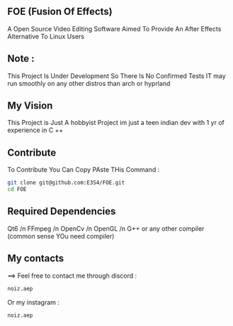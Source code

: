 ## FOE (Fusion Of Effects)
 
 A Open Source Video Editing Software Aimed To Provide An After Effects Alternative To Linux Users 

## Note :
   This Project Is Under Development So There Is No Confirmed Tests IT may run smoothly on any other distros than arch or hyprland 

## My Vision 
This Project is Just A hobbyist Project im just a teen indian dev with 1 yr of experience in C ++

## Contribute 
To Contribute You Can Copy PAste THis Command :
```bash
git clone git@github.com:E3S4/FOE.git
cd FOE
 ```
## Required Dependencies 
 Qt6 /n
 FFmpeg /n
 OpenCv /n
 OpenGL /n
 G++ or any other compiler (common sense YOu need compiler)

## My contacts 
==> Feel free to contact me through discord :
```bash
noiz.aep
```
Or my instagram :
```
noiz.aep
```
